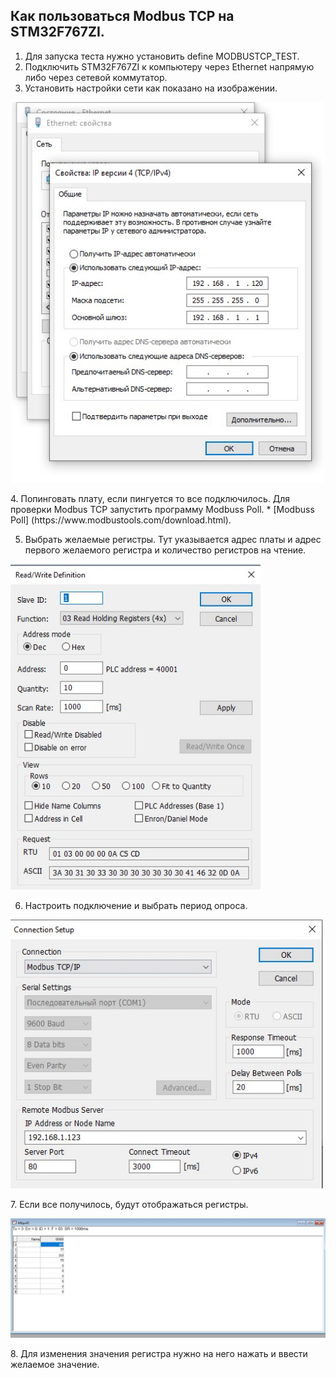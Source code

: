 ## Как пользоваться Modbus TCP на STM32F767ZI.

1. Для запуска теста нужно установить define MODBUSTCP_TEST.
 2. Подключить STM32F767ZI к компьютеру через Ethernet напрямую либо через сетевой коммутатор.
 3. Установить настройки сети как показано на изображении.
   <p align="center">
  <img src="Настройки.jpg" width=500/>
  </p>
 4. Попинговать плату, если пингуется то все подключилось.
  Для проверки Modbus TCP запустить программу Modbuss Poll.
* [Modbuss Poll] (https://www.modbustools.com/download.html).




5. Выбрать желаемые регистры. Тут указывается адрес платы и адрес первого желаемого регистра и количество регистров на чтение.
    <p align=center">
  <img src="выбор регистров.jpg" width=400/>
  </p>
 
 6. Настроить подключение и выбрать период опроса.
    <p align="center">
  <img src="подключение.jpg" width=500/>
  </p>
 7. Если все получилось, будут отображаться регистры.
    <p align="center">
  <img src="чтение регистров.jpg" width=900/>
  </p>
 8. Для изменения значения регистра нужно на него нажать и ввести желаемое значение.
